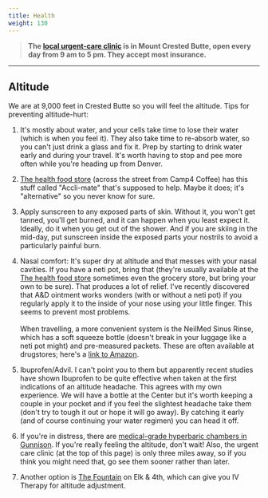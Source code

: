 ```yaml
---
title: Health
weight: 130
---
```


> **The [local urgent-care clinic](https://www.gunnisonvalleyhealth.org/Our-Services/Mountain-Clinic.aspx)
> is in Mount Crested Butte, open every day from 9 am to 5 pm. They accept most insurance.**
---

## Altitude

We are at 9,000 feet in Crested Butte so you will feel the altitude. Tips for preventing altitude-hurt:

1. It's mostly about water, and your cells take time to lose their water
(which is when you feel it).  They also take time to re-absorb water, so you
can't just drink a glass and fix it. Prep by starting to drink water early and
during your travel. It's worth having to stop and pee more often while you're
heading up from Denver.

2. [The health food store](https://g.co/kgs/GGkMTHP) (across the street from Camp4 Coffee) has this stuff called "Accli-mate" that's supposed to help.
Maybe it does; it's "alternative" so you never know for sure.

3. Apply sunscreen to any exposed parts of skin. Without it, you won't get
tanned, you'll get burned, and it can happen when you least expect it.
Ideally, do it when you get out of the shower. And if you are skiing in the
mid-day, put sunscreen inside the exposed parts your nostrils to avoid a
particularly painful burn.

4. Nasal comfort: It's super dry at altitude and that messes with your nasal
cavities. If you have a neti pot, bring that (they're usually available at the
[The health food store](https://g.co/kgs/GGkMTHP) sometimes even the grocery store, but
bring your own to be sure). That produces a lot of relief. I've recently
discovered that A&D ointment works wonders (with or without a neti pot) if you
regularly apply it to the inside of your nose using your little finger. This
seems to prevent most problems.\
\
When travelling, a more convenient system is the NeilMed Sinus Rinse, which
has a soft squeeze bottle (doesn't break in your luggage like a neti pot might)
and pre-measured packets. These are often available at drugstores; here's a
[link to Amazon](https://www.amazon.com/dp/B004N13VY4/ref=cm_sw_em_r_mt_dp_U_2ESGCb5KHV8N9).

5. Ibuprofen/Advil. I can't point you to them but apparently recent studies
have shown Ibuprofen to be quite effective when taken at the first indications
of an altitude headache. This agrees with my own experience. We will have a
bottle at the Center but it's worth keeping a couple in your pocket and
if you feel the slightest headache take them (don't try to tough it out or
hope it will go away). By catching it early (and of course continuing your
water regimen) you can head it off.

6. If you're in distress, there are [medical-grade hyperbaric chambers in Gunnison](https://www.google.com/maps/place/Rocky+Mountain+Hyperbaric+Institute-Gunnison/@38.5526952,-106.9282212,17z/data=!3m1!4b1!4m6!3m5!1s0x873f933df2fa0c1d:0x719ec58af6c2fe4d!8m2!3d38.552691!4d-106.9256463!16s%2Fg%2F11lgy4ccjn?entry=ttu&g_ep=EgoyMDI1MDExNS4wIKXMDSoASAFQAw%3D%3D).
If you're really feeling the altitude, don't wait! Also, the urgent care clinic (at the top of
this page) is only three miles away, so if you think you might need that, go
see them sooner rather than later.

7. Another option is [The Fountain](https://www.thefountaincb.com/) on Elk & 4th, which can give you IV Therapy for altitude adjustment.
